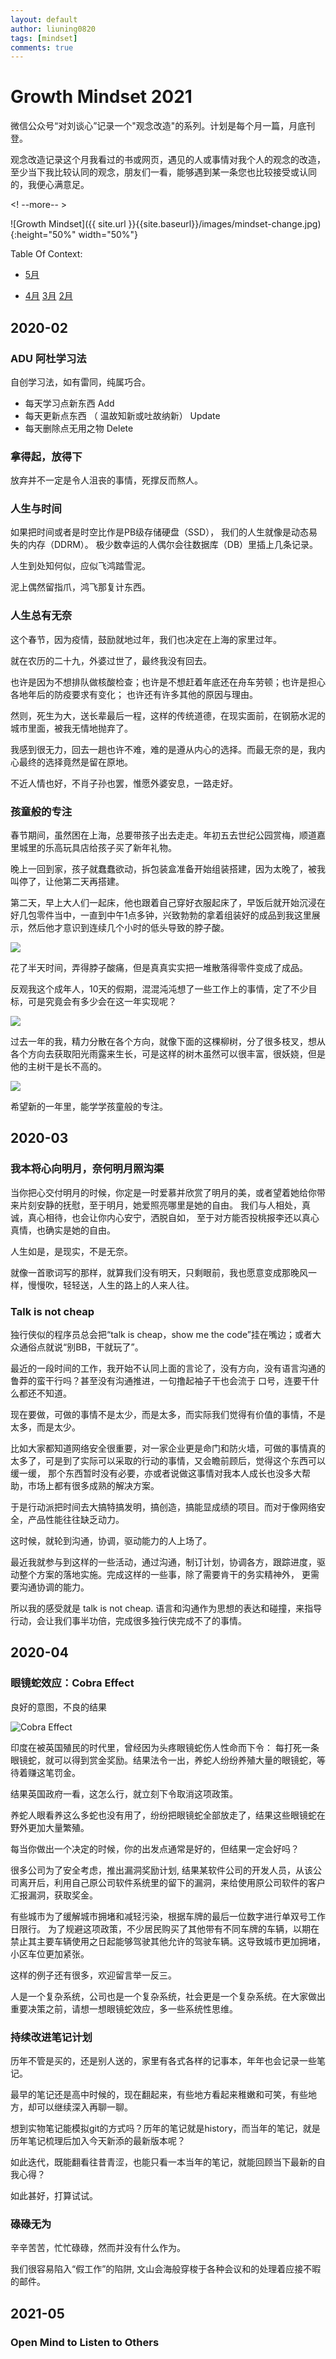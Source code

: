 ```yaml
---
layout: default
author: liuning0820
tags: [mindset]
comments: true
---
```


# Growth Mindset 2021

微信公众号“对刘谈心”记录一个"观念改造"的系列。计划是每个月一篇，月底刊登。

观念改造记录这个月我看过的书或网页，遇见的人或事情对我个人的观念的改造，至少当下我比较认同的观念，朋友们一看，能够遇到某一条您也比较接受或认同的，我便心满意足。

<! --more-- >

![Growth Mindset]({{ site.url }}{{site.baseurl}}/images/mindset-change.jpg){:height="50%" width="50%"}

Table Of Context:

- [5月](#2020-05)

- [4月](#2020-04)    [3月](#2020-03)    [2月](#2020-02)

## 2020-02

### ADU 阿杜学习法

自创学习法，如有雷同，纯属巧合。

- 每天学习点新东西 Add
- 每天更新点东西 （ 温故知新或吐故纳新） Update
- 每天删除点无用之物  Delete

### 拿得起，放得下

放弃并不一定是令人沮丧的事情，死撑反而熬人。


### 人生与时间

如果把时间或者是时空比作是PB级存储硬盘（SSD），
我们的人生就像是动态易失的内存（DDRM）。
极少数幸运的人偶尔会往数据库（DB）里插上几条记录。

人生到处知何似，应似飞鸿踏雪泥。

泥上偶然留指爪，鸿飞那复计东西。

### 人生总有无奈

这个春节，因为疫情，鼓励就地过年，我们也决定在上海的家里过年。

就在农历的二十九，外婆过世了，最终我没有回去。

也许是因为不想排队做核酸检查；也许是不想赶着年底还在舟车劳顿；也许是担心各地年后的防疫要求有变化；
也许还有许多其他的原因与理由。

然则，死生为大，送长辈最后一程，这样的传统道德，在现实面前，在钢筋水泥的城市里面，被我无情地抛弃了。

我感到很无力，回去一趟也许不难，难的是遵从内心的选择。而最无奈的是，我内心最终的选择竟然是留在原地。

不近人情也好，不肖子孙也罢，惟愿外婆安息，一路走好。


### 孩童般的专注

春节期间，虽然困在上海，总要带孩子出去走走。年初五去世纪公园赏梅，顺道嘉里城里的乐高玩具店给孩子买了新年礼物。

晚上一回到家，孩子就蠢蠢欲动，拆包装盒准备开始组装搭建，因为太晚了，被我叫停了，让他第二天再搭建。

第二天，早上大人们一起床，他也跟着自己穿好衣服起床了，早饭后就开始沉浸在好几包零件当中，一直到中午1点多钟，兴致勃勃的拿着组装好的成品到我这里展示，然后他才意识到连续几个小时的低头导致的脖子酸。

![](images/2021-02-17-22-17-04.png)

花了半天时间，弄得脖子酸痛，但是真真实实把一堆散落得零件变成了成品。

反观我这个成年人，10天的假期，混混沌沌想了一些工作上的事情，定了不少目标，可是究竟会有多少会在这一年实现呢？


![](images/2021-02-17-22-26-43.png)


过去一年的我，精力分散在各个方向，就像下面的这棵柳树，分了很多枝叉，想从各个方向去获取阳光雨露来生长，可是这样的树木虽然可以很丰富，很妖娆，但是他的主树干是长不高的。

![](images/2021-02-17-22-28-47.png)

希望新的一年里，能学学孩童般的专注。

## 2020-03

### 我本将心向明月，奈何明月照沟渠

当你把心交付明月的时候，你定是一时爱慕并欣赏了明月的美，或者望着她给你带来片刻安静的抚慰，至于明月，她爱照亮哪里是她的自由。
我们与人相处，真诚，真心相待，也会让你内心安宁，洒脱自如， 至于对方能否投桃报李还以真心真情，也确实是她的自由。

人生如是，是现实，不是无奈。

就像一首歌词写的那样，就算我们没有明天，只剩眼前，我也愿意变成那晚风一样，慢慢吹，轻轻送，人生的路上的人来人往。

### Talk is not cheap

独行侠似的程序员总会把“talk is cheap，show me the code”挂在嘴边；或者大众通俗点就说“别BB，干就玩了”。

最近的一段时间的工作，我开始不认同上面的言论了，没有方向，没有语言沟通的鲁莽的蛮干行吗？甚至没有沟通推进，一句撸起袖子干也会流于
口号，连要干什么都还不知道。

现在要做，可做的事情不是太少，而是太多，而实际我们觉得有价值的事情，不是太多，而是太少。

比如大家都知道网络安全很重要，对一家企业更是命门和防火墙，可做的事情真的太多了，可是到了实际可以采取的行动的事情，又会瞻前顾后，觉得这个东西可以缓一缓，
那个东西暂时没有必要，亦或者说做这事情对我本人成长也没多大帮助，市场上都有很多成熟的解决方案。

于是行动派把时间去大搞特搞发明，搞创造，搞能显成绩的项目。而对于像网络安全，产品性能往往缺乏动力。

这时候，就轮到沟通，协调，驱动能力的人上场了。

最近我就参与到这样的一些活动，通过沟通，制订计划，协调各方，跟踪进度，驱动整个方案的落地实施。完成这样的一些事，除了需要肯干的务实精神外，
更需要沟通协调的能力。

所以我的感受就是 talk is not cheap. 语言和沟通作为思想的表达和碰撞，来指导行动，会让我们事半功倍，完成很多独行侠完成不了的事情。

## 2020-04

### 眼镜蛇效应：Cobra Effect

良好的意图，不良的结果

![Cobra Effect](./images/cobra-effect.png)

印度在被英国殖民的时代里，曾经因为头疼眼镜蛇伤人性命而下令： 每打死一条眼镜蛇，就可以得到赏金奖励。结果法令一出，养蛇人纷纷养殖大量的眼镜蛇，等待着赚这笔罚金。

结果英国政府一看，这怎么行，就立刻下令取消这项政策。

养蛇人眼看养这么多蛇也没有用了，纷纷把眼镜蛇全部放走了，结果这些眼镜蛇在野外更加大量繁殖。

每当你做出一个决定的时候，你的出发点通常是好的，但结果一定会好吗？

很多公司为了安全考虑，推出漏洞奖励计划, 结果某软件公司的开发人员，从该公司离开后，利用自己原公司软件系统里的留下的漏洞，来给使用原公司软件的客户汇报漏洞，获取奖金。

有些城市为了缓解城市拥堵和减轻污染，根据车牌的最后一位数字进行单双号工作日限行。 为了规避这项政策，不少居民购买了其他带有不同车牌的车辆，以期在禁止其主要车辆使用之日起能够驾驶其他允许的驾驶车辆。这导致城市更加拥堵，小区车位更加紧张。

这样的例子还有很多，欢迎留言举一反三。

人是一个复杂系统，公司也是一个复杂系统，社会更是一个复杂系统。在大家做出重要决策之前，请想一想眼镜蛇效应，多一些系统性思维。

### 持续改进笔记计划

历年不管是买的，还是别人送的，家里有各式各样的记事本，年年也会记录一些笔记。

最早的笔记还是高中时候的，现在翻起来，有些地方看起来稚嫩和可笑，有些地方，却可以继续深入再聊一聊。

想到实物笔记能模拟git的方式吗？历年的笔记就是history，而当年的笔记，就是历年笔记梳理后加入今天新添的最新版本呢？

如此迭代，既能翻看往昔青涩，也能只看一本当年的笔记，就能回顾当下最新的自我心得？

如此甚好，打算试试。

### 碌碌无为

辛辛苦苦，忙忙碌碌，然而并没有什么作为。

我们很容易陷入“假工作”的陷阱, 文山会海般穿梭于各种会议和的处理着应接不暇的邮件。


## 2021-05

### Open Mind to Listen to Others